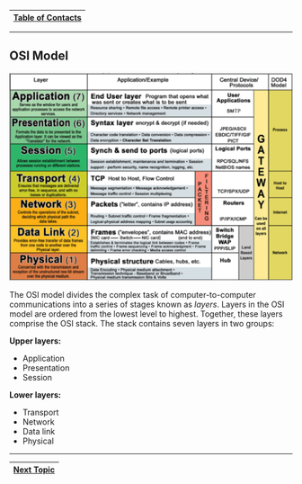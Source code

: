 |[Table of Contacts](/00-Table-of-Contents.md)|
|---|

---

## OSI Model

![](/assets/osi.PNG)

The OSI model divides the complex task of computer-to-computer communications into a series of stages known as _layers_. Layers in the OSI model are ordered from ​the lowest level to highest. Together, these layers comprise the OSI stack. The stack contains seven layers in two groups:

**Upper layers:**

* Application
* Presentation
* Session

**Lower layers:**

* Transport
* Network
* Data link
* Physical

---

|[Next Topic](/03-intro-to-sockets/osi-model/osi-layers.md)|
|---|
